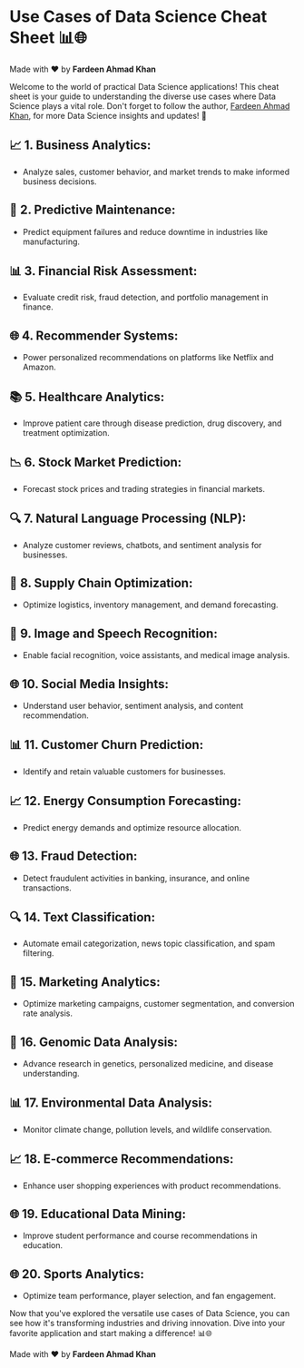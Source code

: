# Use Cases of Data Science Cheat Sheet 📊🌐

Made with :heart: by **Fardeen Ahmad Khan**

Welcome to the world of practical Data Science applications! This cheat sheet is your guide to understanding the diverse use cases where Data Science plays a vital role. Don't forget to follow the author, [Fardeen Ahmad Khan](https://github.com/I-Fardeen), for more Data Science insights and updates! 🙌

## 📈 **1. Business Analytics**:
   - Analyze sales, customer behavior, and market trends to make informed business decisions.

## 🤖 **2. Predictive Maintenance**:
   - Predict equipment failures and reduce downtime in industries like manufacturing.

## 📊 **3. Financial Risk Assessment**:
   - Evaluate credit risk, fraud detection, and portfolio management in finance.

## 🌐 **4. Recommender Systems**:
   - Power personalized recommendations on platforms like Netflix and Amazon.

## 📚 **5. Healthcare Analytics**:
   - Improve patient care through disease prediction, drug discovery, and treatment optimization.

## 📉 **6. Stock Market Prediction**:
   - Forecast stock prices and trading strategies in financial markets.

## 🔍 **7. Natural Language Processing (NLP)**:
   - Analyze customer reviews, chatbots, and sentiment analysis for businesses.

## 🔑 **8. Supply Chain Optimization**:
   - Optimize logistics, inventory management, and demand forecasting.

## 🧠 **9. Image and Speech Recognition**:
   - Enable facial recognition, voice assistants, and medical image analysis.

## 🌐 **10. Social Media Insights**:
   - Understand user behavior, sentiment analysis, and content recommendation.

## 📊 **11. Customer Churn Prediction**:
   - Identify and retain valuable customers for businesses.

## 📈 **12. Energy Consumption Forecasting**:
   - Predict energy demands and optimize resource allocation.

## 🌐 **13. Fraud Detection**:
   - Detect fraudulent activities in banking, insurance, and online transactions.

## 🔍 **14. Text Classification**:
   - Automate email categorization, news topic classification, and spam filtering.

## 🔑 **15. Marketing Analytics**:
   - Optimize marketing campaigns, customer segmentation, and conversion rate analysis.

## 🧬 **16. Genomic Data Analysis**:
   - Advance research in genetics, personalized medicine, and disease understanding.

## 📊 **17. Environmental Data Analysis**:
   - Monitor climate change, pollution levels, and wildlife conservation.

## 📈 **18. E-commerce Recommendations**:
   - Enhance user shopping experiences with product recommendations.

## 🌐 **19. Educational Data Mining**:
   - Improve student performance and course recommendations in education.

## 🌐 **20. Sports Analytics**:
   - Optimize team performance, player selection, and fan engagement.

Now that you've explored the versatile use cases of Data Science, you can see how it's transforming industries and driving innovation. Dive into your favorite application and start making a difference! 📊🌐

Made with :heart: by **Fardeen Ahmad Khan**
